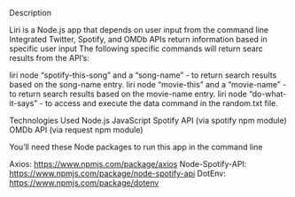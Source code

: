 Description

Liri is a Node.js app that depends on user input from the command line
Integrated Twitter, Spotify, and OMDb APIs return information based in specific user input
The following specific commands will return searc results from the API’s:

liri node “spotify-this-song” and a “song-name” - to return search results based on the song-name entry.
liri node “movie-this” and a “movie-name” - to return search results based on the movie-name entry.
liri node “do-what-it-says” - to access and execute the data command in the random.txt file.

Technologies Used
Node.js
JavaScript
Spotify API (via spotify npm module)
OMDb API (via request npm module)

You’ll need these Node packages to run this app in the command line

Axios: https://www.npmjs.com/package/axios
Node-Spotify-API: https://www.npmjs.com/package/node-spotify-api
DotEnv: https://www.npmjs.com/package/dotenv
